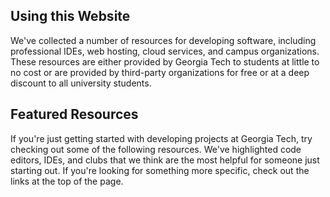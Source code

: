 ## Using this Website

We've collected a number of resources for developing software, including professional IDEs, web hosting, cloud services, and campus organizations. These resources are either provided by Georgia Tech to students at little to no cost or are provided by third-party organizations for free or at a deep discount to all university students.

## Featured Resources

If you're just getting started with developing projects at Georgia Tech, try checking out some of the following resources. We've highlighted code editors, IDEs, and clubs that we think are the most helpful for someone just starting out. If you're looking for something more specific, check out the links at the top of the page.